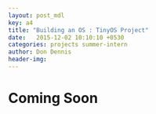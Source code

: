 ```yaml
---
layout: post_mdl
key: a4
title: "Building an OS : TinyOS Project" 
date:   2015-12-02 10:10:10 +0530
categories: projects summer-intern
author: Don Dennis
header-img: 
---
```

<h1>Coming Soon</h1>